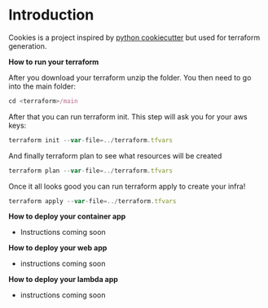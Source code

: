 Introduction
============

Cookies is a project inspired by [python cookiecutter](https://github.com/cookiecutter/cookiecutter) but used for terraform generation.

**How to run your terraform**

After you download your terraform unzip the folder. You then need to go into the main folder:

```jsx
cd <terraform>/main
```

After that you can run terraform init. This step will ask you for your aws keys:

```jsx
terraform init --var-file=../terraform.tfvars
```

And finally terraform plan to see what resources will be created

```jsx
terraform plan --var-file=../terraform.tfvars
```

Once it all looks good you can run terraform apply to create your infra!

```jsx
terraform apply --var-file=../terraform.tfvars
```

**How to deploy your container app**

- Instructions coming soon

**How to deploy your web app**

- instructions coming soon

**How to deploy your lambda app**

- instructions coming soon